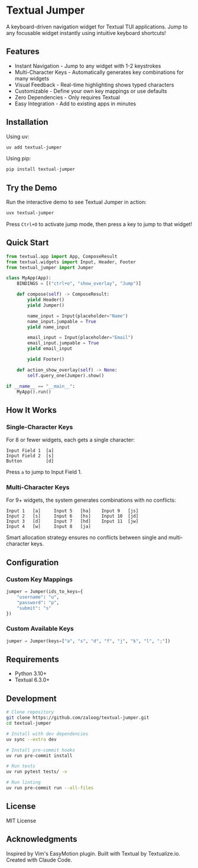 # Textual Jumper

A keyboard-driven navigation widget for Textual TUI applications. Jump to any focusable widget instantly using intuitive keyboard shortcuts!

## Features

- Instant Navigation - Jump to any widget with 1-2 keystrokes
- Multi-Character Keys - Automatically generates key combinations for many widgets
- Visual Feedback - Real-time highlighting shows typed characters
- Customizable - Define your own key mappings or use defaults
- Zero Dependencies - Only requires Textual
- Easy Integration - Add to existing apps in minutes

## Installation

Using uv:

```bash
uv add textual-jumper
```

Using pip:

```bash
pip install textual-jumper
```

## Try the Demo

Run the interactive demo to see Textual Jumper in action:

```bash
uvx textual-jumper
```

Press `Ctrl+O` to activate jump mode, then press a key to jump to that widget!

## Quick Start

```python
from textual.app import App, ComposeResult
from textual.widgets import Input, Header, Footer
from textual_jumper import Jumper

class MyApp(App):
    BINDINGS = [("ctrl+o", "show_overlay", "Jump")]

    def compose(self) -> ComposeResult:
        yield Header()
        yield Jumper()

        name_input = Input(placeholder="Name")
        name_input.jumpable = True
        yield name_input

        email_input = Input(placeholder="Email")
        email_input.jumpable = True
        yield email_input

        yield Footer()

    def action_show_overlay(self) -> None:
        self.query_one(Jumper).show()

if __name__ == "__main__":
    MyApp().run()
```

## How It Works

### Single-Character Keys

For 8 or fewer widgets, each gets a single character:

```
Input Field 1  [a]
Input Field 2  [s]
Button         [d]
```

Press `a` to jump to Input Field 1.

### Multi-Character Keys

For 9+ widgets, the system generates combinations with no conflicts:

```
Input 1   [a]     Input 5   [ha]    Input 9   [js]
Input 2   [s]     Input 6   [hs]    Input 10  [jd]
Input 3   [d]     Input 7   [hd]    Input 11  [jw]
Input 4   [w]     Input 8   [ja]
```

Smart allocation strategy ensures no conflicts between single and multi-character keys.

## Configuration

### Custom Key Mappings

```python
jumper = Jumper(ids_to_keys={
    "username": "u",
    "password": "p",
    "submit": "s"
})
```

### Custom Available Keys

```python
jumper = Jumper(keys=["a", "s", "d", "f", "j", "k", "l", ";"])
```

## Requirements

- Python 3.10+
- Textual 6.3.0+

## Development

```bash
# Clone repository
git clone https://github.com/zaloog/textual-jumper.git
cd textual-jumper

# Install with dev dependencies
uv sync --extra dev

# Install pre-commit hooks
uv run pre-commit install

# Run tests
uv run pytest tests/ -v

# Run linting
uv run pre-commit run --all-files
```

## License

MIT License

## Acknowledgments

Inspired by Vim's EasyMotion plugin.
Built with Textual by Textualize.io.
Created with Claude Code.
